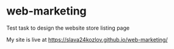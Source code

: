 # web-marketing
Test task to design the website store listing page

My site is live at https://slava24kozlov.github.io/web-marketing/
